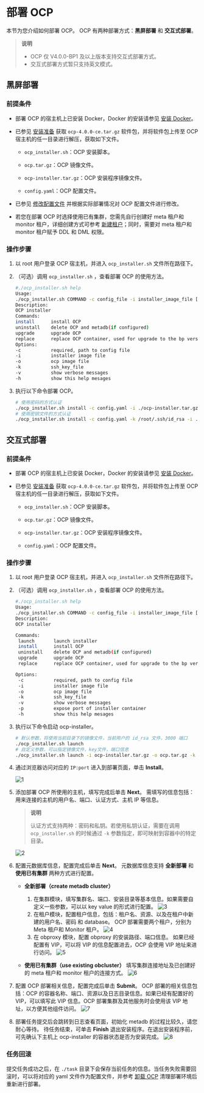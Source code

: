 # 部署 OCP

本节为您介绍如何部署 OCP。
OCP 有两种部署方式：**黑屏部署** 和 **交互式部署**。

> **说明**
>
> * OCP 仅 V4.0.0-BP1 及以上版本支持交互式部署方式。
> * 交互式部署方式暂只支持英文模式。

## 黑屏部署

### 前提条件

* 部署 OCP 的宿主机上已安装 Docker，Docker 的安装请参见 [安装 Docker](9.deploy-appendix/1.install-docker.md)。

* 已参见 [安装准备](4.installation-preparation.md) 获取 `ocp-4.0.0-ce.tar.gz` 软件包，并将软件包上传至 OCP 宿主机的任一目录进行解压，获取如下文件。

  * `ocp_installer.sh`：OCP 安装脚本。

  * `ocp.tar.gz`：OCP 镜像文件。

  * `ocp-installer.tar.gz`：OCP 安装程序镜像文件。

  * `config.yaml`：OCP 配置文件。
* 已参见 [修改配置文件](5.modify-conf-file.md) 并根据实际部署情况对 OCP 配置文件进行修改。

* 若您在部署 OCP 时选择使用已有集群，您需先自行创建好 meta 租户和 monitor 租户，详细创建方式可参考 [新建租户](https://www.oceanbase.com/docs/enterprise-oceanbase-database-cn-10000000000881538)；同时，需要对 meta 租户和 monitor 租户赋予 DDL 和 DML 权限。

### 操作步骤

1. 以 root 用户登录 OCP 宿主机，并进入 `ocp_installer.sh` 文件所在路径下。
2. （可选）调用 `ocp_installer.sh` ，查看部署 OCP 的使用方法。

   ```bash
   #./ocp_installer.sh help
   Usage:
   ./ocp_installer.sh COMMAND -c config_file -i installer_image_file [-o ocp_image_file] [-k ssh_key_file] [-v] [-h]
   Description:
   OCP installer
   Commands:
   install      install OCP
   uninstall    delete OCP and metadb(if configured)
   upgrade      upgrade OCP
   replace      replace OCP container, used for upgrade to the bp version, or just restart
   Options:
   -c           required, path to config file
   -i           installer image file
   -o           ocp image file
   -k           ssh_key_file
   -v           show verbose messages
   -h           show this help mesages
   ```

3. 执行以下命令部署 OCP。

    ```bash
   # 使用密码的方式认证
   ./ocp_installer.sh install -c config.yaml -i ./ocp-installer.tar.gz -o ./ocp.tar.gz
   # 使用密钥文件的方式认证
   ./ocp_installer.sh install -c config.yaml -k /root/.ssh/id_rsa -i ./ocp-installer.tar.gz -o ./ocp.tar.gz
   ```

## 交互式部署

### 前提条件

* 部署 OCP 的宿主机上已安装 Docker，Docker 的安装请参见 [安装 Docker](9.deploy-appendix/1.install-docker.md)。

* 已参见 [安装准备](4.installation-preparation.md) 获取 `ocp-4.0.0-ce.tar.gz` 软件包，并将软件包上传至 OCP 宿主机的任一目录进行解压，获取如下文件。

  * `ocp_installer.sh`：OCP 安装脚本。

  * `ocp.tar.gz`：OCP 镜像文件。

  * `ocp-installer.tar.gz`：OCP 安装程序镜像文件。

  * `config.yaml`：OCP 配置文件。

### 操作步骤

1. 以 root 用户登录 OCP 宿主机，并进入 `ocp_installer.sh` 文件所在路径下。
2. （可选）调用 `ocp_installer.sh` ，查看部署 OCP 的使用方法。

    ```bash
   #./ocp_installer.sh help
   Usage:
   ./ocp_installer.sh COMMAND -c config_file -i installer_image_file [-o ocp_image_file] [-k ssh_key_file] [-v] [-h]
   Description:
   OCP installer

   Commands:
     launch       launch installer
     install      install OCP
     uninstall    delete OCP and metadb(if configured)
     upgrade      upgrade OCP
     replace      replace OCP container, used for upgrade to the bp version, or just restart

   Options:
     -c           required, path to config file
     -i           installer image file
     -o           ocp image file
     -k           ssh_key_file
     -v           show verbose messages
     -p           expose port of installer container
     -h           show this help mesages
   ```

3. 执行以下命令启动 ocp-installer。

   ```bash
   # 默认参数，将使用当前目录下的镜像文件，当前用户的 id_rsa 文件，3000 端口
   ./ocp_installer.sh launch
   # 自定义参数，可以指定镜像文件，key文件，端口信息
   ./ocp_installer.sh launch -i ocp-installer.tar.gz -o ocp.tar.gz -k /root/.ssh/id_rsa -p 3000
    ```

4. 通过浏览器访问对应的 `IP:port` 进入到部署页面，单击 **Install**。

    ![1](https://obbusiness-private.oss-cn-shanghai.aliyuncs.com/doc/img/ocp/%E7%99%BB%E5%BD%95OCP.png)

5. 添加部署 OCP 所使用的主机，填写完成后单击 **Next**。
  需填写的信息包括：用来连接的主机的用户名、端口、认证方式、主机 IP 等信息。

   > **说明**
   >
   > 认证方式支持两种：密码和私钥。若使用私钥认证，需要在调用 `ocp_installer.sh` 的时候通过 `-k` 参数指定，即可映射到容器中的特定目录。
  
    ![2](https://obbusiness-private.oss-cn-shanghai.aliyuncs.com/doc/img/ocp/%E6%B7%BB%E5%8A%A0%E4%B8%BB%E6%9C%BA.png)

6. 配置元数据库信息，配置完成后单击 **Next**。
   元数据库信息支持 **全新部署** 和 **使用已有集群** 两种方式进行配置。
   * **全新部署（create metadb cluster）**
      1. 在集群模块，填写集群名、端口、安装目录等基本信息。如果需要自定义一些参数，可以以 key value 的形式进行配置。
      ![3](https://obbusiness-private.oss-cn-shanghai.aliyuncs.com/doc/img/ocp/%E5%85%A8%E6%96%B0%E9%83%A8%E7%BD%B2.png)
      2. 在租户模块，配置租户信息，包括：租户名、资源、以及在租户中新建的用户名、密码 和 database。
      OCP 部署需要两个租户，分别为 Meta 租户和 Monitor 租户。
      ![4](https://obbusiness-private.oss-cn-shanghai.aliyuncs.com/doc/img/ocp/%E7%A7%9F%E6%88%B7%E4%BF%A1%E6%81%AF.png)
      3. 在 obproxy 模块，配置 obproxy 的安装路径、端口信息。
      如果已经配置有 VIP，可以将 VIP 的信息配置进去，OCP 会使用 VIP 地址来进行访问。
      ![5](https://obbusiness-private.oss-cn-shanghai.aliyuncs.com/doc/img/ocp/obproxy.png)

   * **使用已有集群（use existing obcluster）**
      填写集群连接地址及已创建好的 meta 租户和 monitor 租户的连接方式。
      ![6](https://obbusiness-private.oss-cn-shanghai.aliyuncs.com/doc/img/ocp/%E4%BD%BF%E7%94%A8%E5%B7%B2%E6%9C%89%E9%9B%86%E7%BE%A4.png)

7. 配置 OCP 部署相关信息，配置完成后单击 **Submit**。
   OCP 部署的相关信息包括：OCP 的容器名称、端口、资源以及日志目录信息。如果已经有配置好的 VIP，可以填写此 VIP 信息。OCP 部署集群及其他服务时会使用该 VIP 地址，以方便其他组件访问。
   ![7](https://obbusiness-private.oss-cn-shanghai.aliyuncs.com/doc/img/ocp/%E5%AE%89%E8%A3%85%E5%8D%87%E7%BA%A7ocp.png)

8. 部署任务提交后会跳转到日志查看页面，初始化 metadb 的过程比较久，请您耐心等待。
   待任务结束，可单击 **Finish** 退出安装程序。在退出安装程序前，可先确认下主机上 ocp-installer 的容器状态是否为安装完成。
   ![8](https://obbusiness-private.oss-cn-shanghai.aliyuncs.com/doc/img/ocp/%E6%8F%90%E4%BA%A4%E4%BB%BB%E5%8A%A1.png)

### 任务回滚

提交任务成功之后，在 `./task` 目录下会保存当前任务的信息。当任务失败需要回滚时，可以将对应的 yaml 文件作为配置文件，并参考 [卸载 OCP](9.deploy-appendix/2.uninstall-ocp.md) 清理部署环境后重新进行部署。
